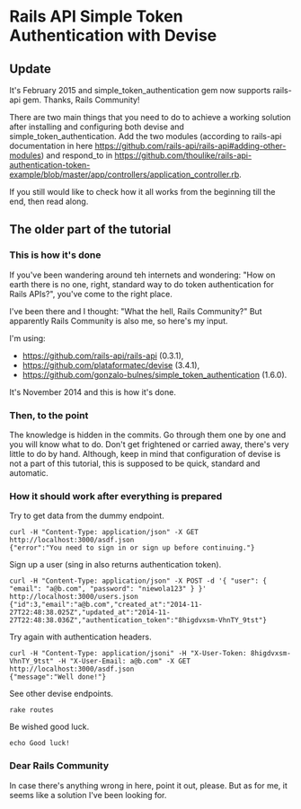 # Rails API Simple Token Authentication with Devise

## Update

It's February 2015 and simple_token_authentication gem now supports rails-api gem. Thanks, Rails Community!

There are two main things that you need to do to achieve a working solution after installing and configuring both devise and simple_token_authentication. Add the two modules (according to rails-api documentation in here https://github.com/rails-api/rails-api#adding-other-modules) and respond_to in https://github.com/thoulike/rails-api-authentication-token-example/blob/master/app/controllers/application_controller.rb.

If you still would like to check how it all works from the beginning till the end, then read along.

## The older part of the tutorial

### This is how it's done

If you've been wandering around teh internets and wondering: "How on earth there is no one, right, standard way to do token authentication for Rails APIs?", you've come to the right place.

I've been there and I thought: "What the hell, Rails Community?"
But apparently Rails Community is also me, so here's my input.

I'm using:
* https://github.com/rails-api/rails-api (0.3.1),
* https://github.com/plataformatec/devise (3.4.1),
* https://github.com/gonzalo-bulnes/simple_token_authentication (1.6.0).

It's November 2014 and this is how it's done.

### Then, to the point

The knowledge is hidden in the commits. Go through them one by one and you will know what to do. Don't get frightened or carried away, there's very little to do by hand. Although, keep in mind that configuration of devise is not a part of this tutorial, this is supposed to be quick, standard and automatic.

### How it should work after everything is prepared

Try to get data from the dummy endpoint.

```
curl -H "Content-Type: application/json" -X GET http://localhost:3000/asdf.json
{"error":"You need to sign in or sign up before continuing."}
```

Sign up a user (sing in also returns authentication token).

```
curl -H "Content-Type: application/json" -X POST -d '{ "user": { "email": "a@b.com", "password": "niewola123" } }' http://localhost:3000/users.json
{"id":3,"email":"a@b.com","created_at":"2014-11-27T22:48:38.025Z","updated_at":"2014-11-27T22:48:38.036Z","authentication_token":"8higdvxsm-VhnTY_9tst"}
```

Try again with authentication headers.

```
curl -H "Content-Type: application/jsoni" -H "X-User-Token: 8higdvxsm-VhnTY_9tst" -H "X-User-Email: a@b.com" -X GET http://localhost:3000/asdf.json
{"message":"Well done!"}
```

See other devise endpoints.

```
rake routes
```

Be wished good luck.

```
echo Good luck!
```

### Dear Rails Community

In case there's anything wrong in here, point it out, please. But as for me, it seems like a solution I've been looking for.
